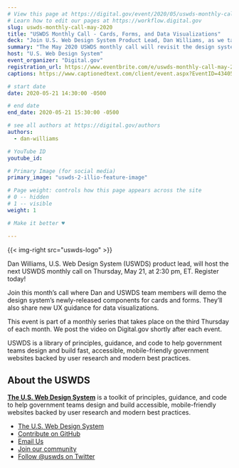 ```yaml
---
# View this page at https://digital.gov/event/2020/05/uswds-monthly-call-may-2020
# Learn how to edit our pages at https://workflow.digital.gov
slug: uswds-monthly-call-may-2020
title: "USWDS Monthly Call - Cards, Forms, and Data Visualizations"
deck: "Join U.S. Web Design System Product Lead, Dan Williams, as we talk about the design system and answer your questions."
summary: "The May 2020 USWDS monthly call will revisit the design system’s card and forms components, and pay special attention to data visualization."
host: "U.S. Web Design System"
event_organizer: "Digital.gov"
registration_url: https://www.eventbrite.com/e/uswds-monthly-call-may-2020-registration-94024217967
captions: https://www.captionedtext.com/client/event.aspx?EventID=4340554&CustomerID=321

# start date
date: 2020-05-21 14:30:00 -0500

# end date
end_date: 2020-05-21 15:30:00 -0500

# see all authors at https://digital.gov/authors
authors: 
  - dan-williams

# YouTube ID
youtube_id: 

# Primary Image (for social media)
primary_image: "uswds-2-illio-feature-image"

# Page weight: controls how this page appears across the site
# 0 -- hidden
# 1 -- visible
weight: 1

# Make it better ♥

---
```


{{< img-right src="uswds-logo" >}}

Dan Williams, U.S. Web Design System (USWDS) product lead, will host the next USWDS monthly call on Thursday, May 21, at 2:30 pm, ET. Register today!

Join this month’s call where Dan and USWDS team members will demo the design system’s newly-released components for cards and forms. They’ll also share new UX guidance for data visualizations.

This event is part of a monthly series that takes place on the third Thursday of each month. We post the video on Digital.gov shortly after each event.

USWDS is a library of principles, guidance, and code to help government teams design and build fast, accessible, mobile-friendly government websites backed by user research and modern best practices.


## About the USWDS
[**The U.S. Web Design System**](https://designsystem.digital.gov/) is a toolkit of principles, guidance, and code to help government teams design and build accessible, mobile-friendly websites backed by user research and modern best practices.

- [The U.S. Web Design System](https://designsystem.digital.gov/)
- [Contribute on GitHub](https://github.com/uswds/uswds/issues)
- [Email Us](mailto:uswds@support.digitalgov.gov)
- [Join our community](https://digital.gov/communities/uswds/)
- [Follow @uswds on Twitter](https://twitter.com/uswds)
